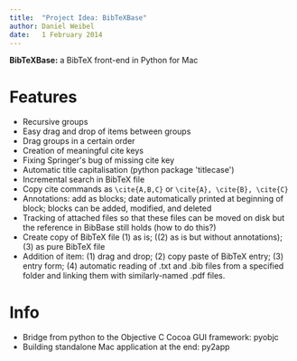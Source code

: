 ```yaml
---
title:  "Project Idea: BibTeXBase"
author: Daniel Weibel
date:   1 February 2014
---
```


**BibTeXBase:** a BibTeX front-end in Python for Mac

# Features

- Recursive groups
- Easy drag and drop of items between groups
- Drag groups in a certain order
- Creation of meaningful cite keys
- Fixing Springer's bug of missing cite key
- Automatic title capitalisation (python package 'titlecase')
- Incremental search in BibTeX file
- Copy cite commands as `\cite{A,B,C}` or `\cite{A}, \cite{B}, \cite{C}`
- Annotations: add as blocks; date automatically printed at beginning of block; blocks can be added, modified, and deleted
- Tracking of attached files so that these files can be moved on disk but the reference in BibBase still holds (how to do this?)
- Create copy of BibTeX file (1) as is; ((2) as is but without annotations); (3) as pure BibTeX file
- Addition of item: (1) drag and drop; (2) copy paste of BibTeX entry; (3) entry form; (4) automatic reading of .txt and .bib files from a specified folder and linking them with similarly-named .pdf files.

# Info

- Bridge from python to the Objective C Cocoa GUI framework: pyobjc
- Building standalone Mac application at the end: py2app
